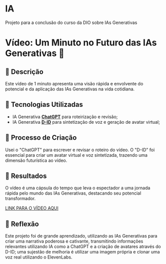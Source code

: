 # IA
Projeto para a conclusão do curso da DIO sobre IAs Generativas

# Vídeo: Um Minuto no Futuro das IAs Generativas 🎥

## 📒 Descrição
Este vídeo de 1 minuto apresenta uma visão rápida e envolvente do potencial e da aplicação das IAs Generativas na vida cotidiana.

## 🤖 Tecnologias Utilizadas
- IA Generativa **[ChatGPT](https://chat.openai.com)** para roteirização e revisão;
- IA Generativa **[D-ID](https://www.d-id.com)** para sintetização de voz e geração de avatar virtual;

## 🧐 Processo de Criação
Usei o "ChatGPT" para escrever e revisar o roteiro do vídeo. O "D-ID" foi essencial para criar um avatar virtual e voz sintetizada, trazendo uma dimensão futurística ao vídeo.

## 🚀 Resultados
O vídeo é uma cápsula do tempo que leva o espectador a uma jornada rápida pelo mundo das IAs Generativas, destacando seu potencial transformador.

[LINK PARA O VÍDEO AQUI](https://youtu.be/vmjuBWazwP4)

## 💭 Reflexão
Este projeto foi de grande aprendizado, utilizando as IAs Generativas para criar uma narrativa poderosa e cativante, transmitindo informações relevantes utilizando IA como a ChatGPT e a criação de avatares através do D-ID; uma sujestão de melhoria é utilizar uma imagem própria e clonar uma voz real utilizando o ElevenLabs.
